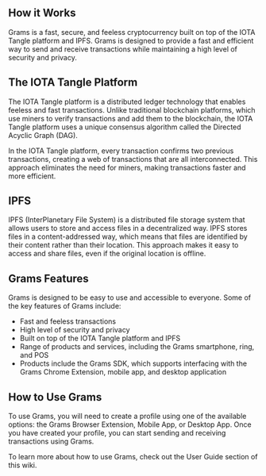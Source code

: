 
## How it Works

Grams is a fast, secure, and feeless cryptocurrency built on top of the IOTA Tangle platform and IPFS. Grams is designed to provide a fast and efficient way to send and receive transactions while maintaining a high level of security and privacy.

## The IOTA Tangle Platform

The IOTA Tangle platform is a distributed ledger technology that enables feeless and fast transactions. Unlike traditional blockchain platforms, which use miners to verify transactions and add them to the blockchain, the IOTA Tangle platform uses a unique consensus algorithm called the Directed Acyclic Graph (DAG).

In the IOTA Tangle platform, every transaction confirms two previous transactions, creating a web of transactions that are all interconnected. This approach eliminates the need for miners, making transactions faster and more efficient.

## IPFS

IPFS (InterPlanetary File System) is a distributed file storage system that allows users to store and access files in a decentralized way. IPFS stores files in a content-addressed way, which means that files are identified by their content rather than their location. This approach makes it easy to access and share files, even if the original location is offline.

## Grams Features

Grams is designed to be easy to use and accessible to everyone. Some of the key features of Grams include:

-   Fast and feeless transactions
-   High level of security and privacy
-   Built on top of the IOTA Tangle platform and IPFS
-   Range of products and services, including the Grams smartphone, ring, and POS
-   Products include the Grams SDK, which supports interfacing with the Grams Chrome Extension, mobile app, and desktop application

## How to Use Grams

To use Grams, you will need to create a profile using one of the available options: the Grams Browser Extension, Mobile App, or Desktop App. Once you have created your profile, you can start sending and receiving transactions using Grams.

To learn more about how to use Grams, check out the User Guide section of this wiki.
